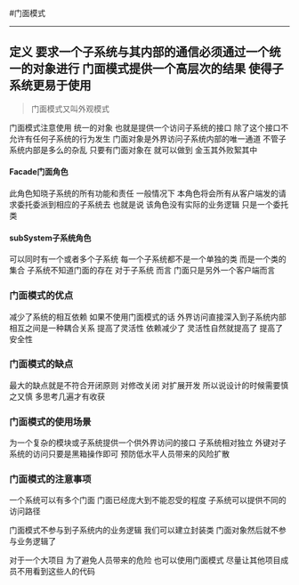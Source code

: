 #门面模式

----------


## 定义 要求一个子系统与其内部的通信必须通过一个统一的对象进行  门面模式提供一个高层次的结果 使得子系统更易于使用
> 门面模式又叫外观模式

门面模式注意使用 统一的对象 也就是提供一个访问子系统的接口 除了这个接口不允许有任何子系统的行为发生
门面对象是外界访问子系统内部的唯一通道 不管子系统内部是多么的杂乱 只要有门面对象在 就可以做到 金玉其外败絮其中

#### Facade门面角色
此角色知晓子系统的所有功能和责任 一般情况下 本角色将会所有从客户端发的请求委托委派到相应的子系统去 也就是说
该角色没有实际的业务逻辑 只是一个委托类

#### subSystem子系统角色
可以同时有一个或者多个子系统 每一个子系统都不是一个单独的类 而是一个类的集合 子系统不知道门面的存在 对于子系统
而言 门面只是另外一个客户端而言

### 门面模式的优点
减少了系统的相互依赖
如果不使用门面模式的话 外界访问直接深入到子系统内部 相互之间是一种耦合关系
提高了灵活性
依赖减少了 灵活性自然就提高了
提高了安全性

### 门面模式的缺点
最大的缺点就是不符合开闭原则 对修改关闭 对扩展开发 所以说设计的时候需要慎之又慎 多思考几遍才有收获

### 门面模式的使用场景
为一个复杂的模块或子系统提供一个供外界访问的接口
子系统相对独立 外键对子系统的访问只要是黑箱操作即可
预防低水平人员带来的风险扩散

### 门面模式的注意事项
一个系统可以有多个门面
门面已经庞大到不能忍受的程度
子系统可以提供不同的访问路径

门面模式不参与到子系统内的业务逻辑
我们可以建立封装类 门面对象然后就不参与业务逻辑了

对于一个大项目 为了避免人员带来的危险 也可以使用门面模式 尽量让其他项目成员不用看到这些人的代码